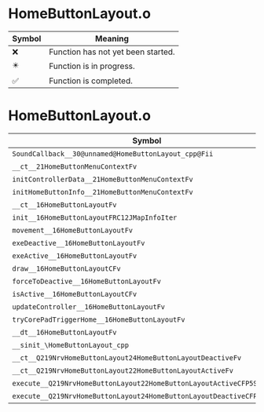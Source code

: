 # HomeButtonLayout.o
| Symbol | Meaning 
| ------------- | ------------- 
| :x: | Function has not yet been started. 
| :eight_pointed_black_star: | Function is in progress. 
| :white_check_mark: | Function is completed. 


# HomeButtonLayout.o
| Symbol | Decompiled? |
| ------------- | ------------- |
| `SoundCallback__30@unnamed@HomeButtonLayout_cpp@Fii` | :x: |
| `__ct__21HomeButtonMenuContextFv` | :x: |
| `initControllerData__21HomeButtonMenuContextFv` | :x: |
| `initHomeButtonInfo__21HomeButtonMenuContextFv` | :x: |
| `__ct__16HomeButtonLayoutFv` | :x: |
| `init__16HomeButtonLayoutFRC12JMapInfoIter` | :x: |
| `movement__16HomeButtonLayoutFv` | :x: |
| `exeDeactive__16HomeButtonLayoutFv` | :x: |
| `exeActive__16HomeButtonLayoutFv` | :x: |
| `draw__16HomeButtonLayoutCFv` | :x: |
| `forceToDeactive__16HomeButtonLayoutFv` | :x: |
| `isActive__16HomeButtonLayoutCFv` | :x: |
| `updateController__16HomeButtonLayoutFv` | :x: |
| `tryCorePadTriggerHome__16HomeButtonLayoutFv` | :x: |
| `__dt__16HomeButtonLayoutFv` | :x: |
| `__sinit_\HomeButtonLayout_cpp` | :x: |
| `__ct__Q219NrvHomeButtonLayout24HomeButtonLayoutDeactiveFv` | :x: |
| `__ct__Q219NrvHomeButtonLayout22HomeButtonLayoutActiveFv` | :x: |
| `execute__Q219NrvHomeButtonLayout22HomeButtonLayoutActiveCFP5Spine` | :x: |
| `execute__Q219NrvHomeButtonLayout24HomeButtonLayoutDeactiveCFP5Spine` | :x: |
